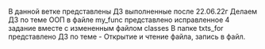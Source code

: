В данной ветке представлены ДЗ выполненные после 22.06.22г
Делаем ДЗ по теме ООП в файле my_func представлено исправленное 4 задание вместе с измененным файлом classes
В папке txts_for представлено ДЗ по теме - Открытие и чтение файла, запись в файл.
